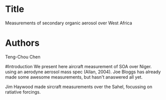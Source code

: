 # Title
Measurements of secondary organic aerosol over West Africa 

# Authors 
Teng-Chou Chen

#Introduction
We present here aircraft measurement of SOA over Niger. using an aerodyne aerosol mass spec (Allan, 2004).
Joe Bloggs has already made some awesome measurements, but hasn't anaswered all yet.  

Jim Haywood made sircraft measurements over the Sahel, focussing on ratiative forcings. 
